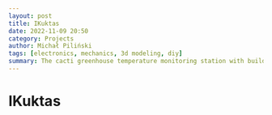```yaml
---
layout: post
title: IKuktas
date: 2022-11-09 20:50
category: Projects
author: Michał Piliński
tags: [electronics, mechanics, 3d modeling, diy]
summary: The cacti greenhouse temperature monitoring station with build in web interface
---
```


# IKuktas